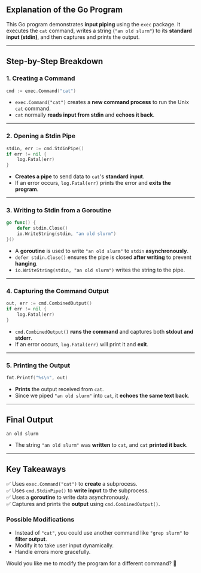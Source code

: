 ## **Explanation of the Go Program**
This Go program demonstrates **input piping** using the `exec` package. It executes the `cat` command, writes a string (`"an old slurm"`) to its **standard input (stdin)**, and then captures and prints the output.

---

## **Step-by-Step Breakdown**

### **1. Creating a Command**
```go
cmd := exec.Command("cat")
```
- `exec.Command("cat")` creates a **new command process** to run the Unix `cat` command.
- `cat` normally **reads input from stdin** and **echoes it back**.

---

### **2. Opening a Stdin Pipe**
```go
stdin, err := cmd.StdinPipe()
if err != nil {
    log.Fatal(err)
}
```
- **Creates a pipe** to send data to `cat`'s **standard input**.
- If an error occurs, `log.Fatal(err)` prints the error and **exits the program**.

---

### **3. Writing to Stdin from a Goroutine**
```go
go func() {
    defer stdin.Close()
    io.WriteString(stdin, "an old slurm") 
}()
```
- A **goroutine** is used to write `"an old slurm"` to `stdin` **asynchronously**.
- `defer stdin.Close()` ensures the pipe is closed **after writing** to prevent **hanging**.
- `io.WriteString(stdin, "an old slurm")` writes the string to the pipe.

---

### **4. Capturing the Command Output**
```go
out, err := cmd.CombinedOutput()
if err != nil {
    log.Fatal(err)
}
```
- `cmd.CombinedOutput()` **runs the command** and captures both **stdout and stderr**.
- If an error occurs, `log.Fatal(err)` will print it and **exit**.

---

### **5. Printing the Output**
```go
fmt.Printf("%s\n", out)
```
- **Prints** the output received from `cat`.
- Since we piped `"an old slurm"` into `cat`, it **echoes the same text back**.

---

## **Final Output**
```
an old slurm
```
- The string `"an old slurm"` was **written** to `cat`, and `cat` **printed it back**.

---

## **Key Takeaways**
✅ Uses `exec.Command("cat")` to **create** a subprocess.  
✅ Uses `cmd.StdinPipe()` to **write input** to the subprocess.  
✅ Uses a **goroutine** to write data asynchronously.  
✅ Captures and prints the **output** using `cmd.CombinedOutput()`.  

### **Possible Modifications**
- Instead of `"cat"`, you could use another command like `"grep slurm"` to **filter output**.
- Modify it to take user input dynamically.
- Handle errors more gracefully.

Would you like me to modify the program for a different command? 🚀